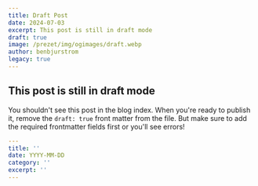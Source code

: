 ```yaml
---
title: Draft Post
date: 2024-07-03
excerpt: This post is still in draft mode
draft: true
image: /prezet/img/ogimages/draft.webp
author: benbjurstrom
legacy: true
---
```


## This post is still in draft mode

You shouldn't see this post in the blog index. When you're ready to publish it, remove the `draft: true` front matter from the file. But make sure to add the required frontmatter fields first or you'll see errors!

```yaml
---
title: ''
date: YYYY-MM-DD
category: ''
excerpt: ''
---
```
